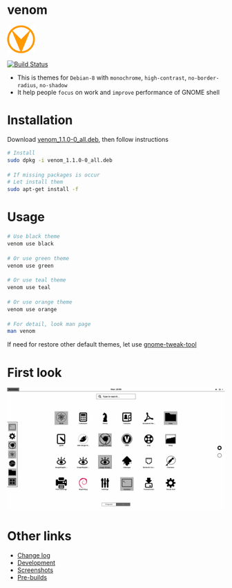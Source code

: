 # venom

![venom-logo](asset/venom-64.png)

[![Build Status](https://travis-ci.org/kevin-leptons/venom.svg?branch=master)](https://travis-ci.org/kevin-leptons/venom)

- This is themes for `Debian-8` with `monochrome`, `high-contrast`,
`no-border-radius`, `no-shadow`
- It help people `focus` on work and `improve` performance of GNOME shell

# Installation

Download [venom_1.1.0-0_all.deb](https://drive.google.com/open?id=0B6Eqm2oY7b1vOXlTRVliTkRhSW8),
then follow instructions

```bash
# Install
sudo dpkg -i venom_1.1.0-0_all.deb

# If missing packages is occur
# Let install them
sudo apt-get install -f
```

# Usage

```bash
# Use black theme
venom use black

# Or use green theme
venom use green

# Or use teal theme
venom use teal

# Or use orange theme
venom use orange

# For detail, look man page
man venom
```

If need for restore other default themes, let use
[gnome-tweak-tool](https://wiki.gnome.org/action/show/Apps/GnomeTweakTool?action=show&redirect=GnomeTweakTool)

# First look

![venom-green](asset/venom-black.png)

# Other links

- [Change log](changelog.md)
- [Development](doc/dev.md)
- [Screenshots](doc/screenshot.md)
- [Pre-builds](https://drive.google.com/open?id=0B6Eqm2oY7b1vVG55VjJrcGE3aU0)
